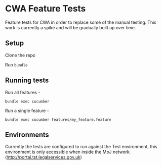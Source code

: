 # CWA Feature Tests

Feature tests for CWA in order to replace some of the manual testing.  This work is currently a spike and will be gradually built up over time.

## Setup

Clone the repo

Run `bundle`

## Running tests

Run all features -

`bundle exec cucumber`

Run a single feature -

`bundle exec cucumber features/my_feature.feature`

## Environments

Currently the tests are configured to run against the Test environment, this environment is only accessible when inside the MoJ network. (http://portal.tst.legalservices.gov.uk)

